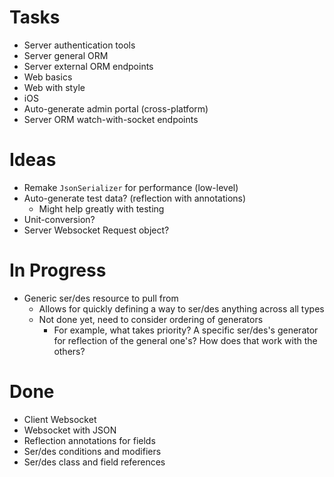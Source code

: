 # Tasks

- Server authentication tools
- Server general ORM
- Server external ORM endpoints
- Web basics
- Web with style
- iOS
- Auto-generate admin portal (cross-platform)
- Server ORM watch-with-socket endpoints
    
# Ideas

- Remake `JsonSerializer` for performance (low-level)
- Auto-generate test data? (reflection with annotations)
    - Might help greatly with testing
- Unit-conversion?
- Server Websocket Request object?

# In Progress

- Generic ser/des resource to pull from
    - Allows for quickly defining a way to ser/des anything across all types
    - Not done yet, need to consider ordering of generators
        - For example, what takes priority?  A specific ser/des's generator for reflection of the general one's?  How does that work with the others?

# Done

- Client Websocket
- Websocket with JSON
- Reflection annotations for fields
- Ser/des conditions and modifiers
- Ser/des class and field references